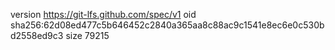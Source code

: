 version https://git-lfs.github.com/spec/v1
oid sha256:62d08ed477c5b646452c2840a365aa8c88ac9c1541e8ec6e0c530bd2558ed9c3
size 79215
